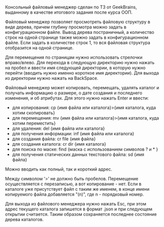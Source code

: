 Консольный файловый менеджер сделан по ТЗ от GeekBrains, выданному в качестве итогового задания после курса ООП.

Файловый менеджер позволяет просмотреть файловую структуру в виде дерева, причем глубину просмотра можно задать в конфигурационном файле. Вывод дерева постраничный, а количество строк на одной странице также можно задать в конфигурационном файле. Если задать в количестве строк 1, то вся файловая структура отобразится на одной странице.

Для перемещения по страницам нужно использовать стрелочки вправо/влево. Для перехода в следующую директорию нужно нажать на пробел и ввести имя следующей директории, в которую нужно перейти (вводить нужно именно короткое имя директории). Для выхода из директории нужно нажать на BackSpace.

Файловый менеджер может копировать, перемещать, удалять каталог и получать информацию о размере, о дате создания и последнего изменения, и об атрибутах. Для этого нужно нажать Enter и ввести:

+ для копирования: cp {имя файла или каталога}>{имя каталога, куда хотим скопировать}
+ для перемещения: mv {имя файла или каталога}>{имя каталога, куда хотим переместить}
+ для удаления: del {имя файла или каталога}
+ для получения информации: inf {имя файла или каталога}
+ для создания файла: cr file {имя файла}
+ для создания каталога: cr dir {имя каталога}
+ для поиска по маске: find {маска с использованием символов ? и * }
+ для получения статических данных текстового файла: sd {имя файла}

Можно вводить как полный, так и короткий адрес.

Между символом '>' не должно быть пробелов. Перемещение осуществляется с перезаписью, а вот копирование - нет. Если в каталоге уже присутствует файл с таким же именем, в конце имени копируемого файла добавляется "(n)", где n - порядковый номер.

Для выхода из файлового менеджера нужно нажать Esc, при этом адрес текущего каталога запишется в формат .json и при следующем открытии считается. Таким образом сохраняется последнее состояние дерева каталогов.
